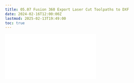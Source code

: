 ```yaml
---
title: 05.07 Fusion 360 Export Laser Cut Toolpaths to DXF
date: 2024-02-16T12:00:00Z
lastmod: 2025-02-13T19:49:00
toc: true
---
```


![Link to included file content](../../../../digital-fabrication/laser-cutting/export-laser-cut-toolpaths-to-dxf-fusion-360.md)
